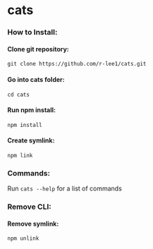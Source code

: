 # cats

### How to Install:

#### Clone git repository:
```shell
git clone https://github.com/r-lee1/cats.git
```

#### Go into cats folder:
```shell
cd cats
```
#### Run npm install:
```shell
npm install
```

#### Create symlink:
```shell
npm link
```

### Commands: 
Run ```cats --help``` for a list of commands

### Remove CLI:

#### Remove symlink:
```shell
npm unlink
```

